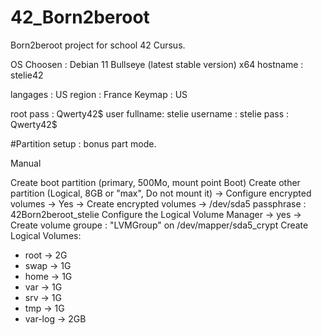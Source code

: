 # 42_Born2beroot
Born2beroot project for school 42 Cursus.


OS Choosen : Debian 11 Bullseye (latest stable version) x64
hostname : stelie42

langages : US
region : France
Keymap : US

root pass : Qwerty42$
user fullname: stelie
username : stelie
pass : Qwerty42$

#Partition setup : bonus part mode.

Manual


Create boot partition (primary, 500Mo, mount point Boot)
Create other partition (Logical, 8GB or "max", Do not mount it)
  -> Configure encrypted volumes -> Yes -> Create encrypted volumes -> /dev/sda5
passphrase : 	42Born2beroot_stelie
Configure the Logical Volume Manager -> yes -> Create volume groupe : "LVMGroup" on /dev/mapper/sda5_crypt
Create Logical Volumes: 
- root -> 2G
- swap -> 1G
- home -> 1G
- var -> 1G
- srv -> 1G
- tmp -> 1G
- var-log -> 2GB

